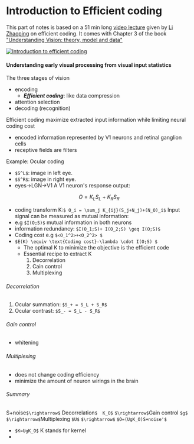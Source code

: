 # Introduction to Efficient coding
This part of notes is based on a 51 min long [video lecture](https://www.youtube.com/watch?v=NJsHsUwfNb8) given by [Li Zhaoping](http://www0.cs.ucl.ac.uk/staff/Zhaoping.Li) on efficient coding. It comes with Chapter 3 of the book ["Understanding Vision: theory, model and data"](http://www0.cs.ucl.ac.uk/staff/Zhaoping.Li/VisionBook.html)

[![Introduction to efficient coding](https://img.youtube.com/vi/NJsHsUwfNb8.jpg)](https://www.youtube.com/watch?v=NJsHsUwfNb8 "Introduction to efficient coding")

#### Understanding early visual processing from visual input statistics

The three stages of vision
* encoding
    * ***Efficient coding***: like data compression
* attention selection
* decoding (recognition)

Efficient coding maximize extracted input information while limiting neural coding cost
* encoded information represented by V1 neurons and retinal ganglion cells
* receptive fields are filters

Example: Ocular coding
* `$S^L$`: image in left eye.
* `$S^R$`: image in right eye.
* eyes->LGN->V1
A  V1 neuron's response output:
```math
O = K_L S_L + K_R S_R
```
* coding transform K:`$ O_i = \sum_j K_{ij}(S_j+N_j)+(N_O)_i$`
Input signal can be measured as mutual information:
* e.g `$I(O;S)$` mutual information in both neurons
* information redundancy: `$I(O_1;S)+ I(O_2;S) \geq I(O;S)$`
* Coding cost e.g `$<O_1^2>+<O_2^2> $`
* `$E(K) \equiv \text{Coding cost}-\lambda \cdot I(O;S) $`
    * The optimal K to minimize the objective is the efficient code
    * Essential recipe to extract K
      1. Decorrelation
      2. Cain control
      3. Multiplexing
###### Decorrelation
1. Ocular summation: `$S_+ = S_L + S_R$`
2. Ocular contrast: `$S_- = S_L - S_R$`
###### Gain control
* whitening
###### Multiplexing
* does not change coding efficiency
* minimize the amount of neuron wirings in the brain
###### Summary
S+noise`$\rightarrow$` Decorrelation`$  K_O$` `$\rightarrow$`Gain control `$g$` `$\rightarrow$`Multiplexing `$U$` `$\rightarrow$` `$O=(UgK_O)S+noise'$`
* `$K=UgK_O$` K stands for kernel
* 
